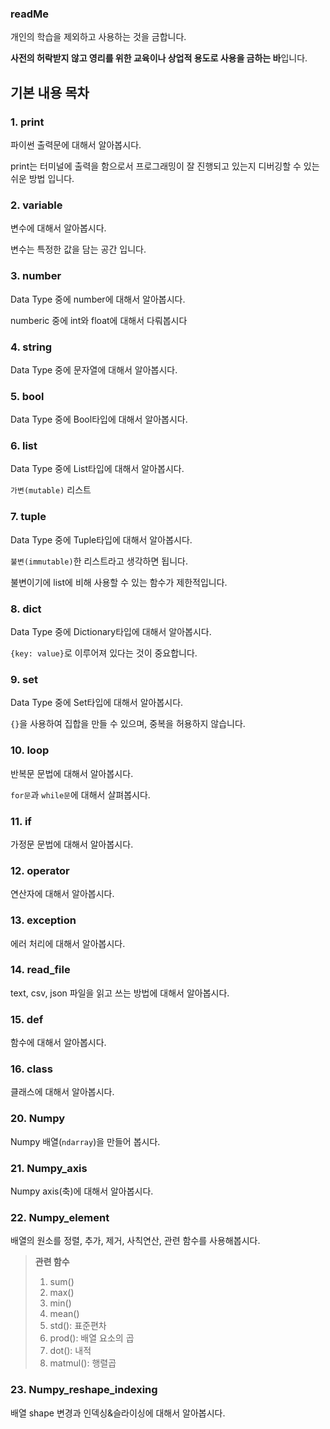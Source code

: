### readMe

개인의 학습을 제외하고 사용하는 것을 금합니다.

**사전의 허락받지 않고 영리를 위한 교육이나 상업적 용도로 사용을 금하는 바**입니다.



## 기본 내용 목차

### 1. print

파이썬 출력문에 대해서 알아봅시다.

print는 터미널에 출력을 함으로서 프로그래밍이 잘 진행되고 있는지 디버깅할 수 있는 쉬운 방법 입니다.



### 2. variable

변수에 대해서 알아봅시다.

변수는 특정한 값을 담는 공간 입니다.



### 3. number

Data Type 중에 number에 대해서 알아봅시다.

numberic 중에 int와 float에 대해서 다뤄봅시다



### 4. string

Data Type 중에 문자열에 대해서 알아봅시다.



### 5. bool

Data Type 중에 Bool타입에 대해서 알아봅시다.



### 6. list

Data Type 중에 List타입에 대해서 알아봅시다.

`가변(mutable)` 리스트



### 7. tuple

Data Type 중에 Tuple타입에 대해서 알아봅시다.

`불변(immutable)`한 리스트라고 생각하면 됩니다.

불변이기에 list에 비해 사용할 수 있는 함수가 제한적입니다.



### 8. dict

Data Type 중에 Dictionary타입에 대해서 알아봅시다.

`{key: value}`로 이루어져 있다는 것이 중요합니다.



### 9. set

Data Type 중에 Set타입에 대해서 알아봅시다.

`{}`을 사용하여 집합을 만들 수 있으며, 중복을 허용하지 않습니다.



### 10. loop

반복문 문법에 대해서 알아봅시다.

`for문`과 `while문`에 대해서 살펴봅시다.



### 11. if

가정문 문법에 대해서 알아봅시다.



### 12. operator

연산자에 대해서 알아봅시다.



### 13. exception

에러 처리에 대해서 알아봅시다.



### 14. read_file

text, csv, json 파일을 읽고 쓰는 방법에 대해서 알아봅시다.



### 15. def

함수에 대해서 알아봅시다.



### 16. class

클래스에 대해서 알아봅시다.



### 20. Numpy

Numpy 배열(`ndarray`)을 만들어 봅시다.



### 21. Numpy_axis

Numpy axis(축)에 대해서 알아봅시다.



### 22. Numpy_element

배열의 원소를 정렬, 추가, 제거, 사칙연산, 관련 함수를 사용해봅시다.

>**관련 함수**
>
>1. sum()
>2. max()
>3. min()
>4. mean()
>5. std(): 표준편차
>6. prod(): 배열 요소의 곱
>7. dot(): 내적
>8. matmul(): 행렬곱



### 23. Numpy_reshape_indexing

배열 shape 변경과 인덱싱&슬라이싱에 대해서 알아봅시다.






